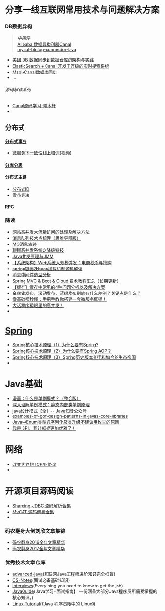 # 分享一线互联网常用技术与问题解决方案

### DB数据异构
> ***中间件***  
> [Alibaba 数据异构利器Canal](https://github.com/alibaba/canal)  
> [mysql-binlog-connector-java](https://github.com/shyiko/mysql-binlog-connector-java)
* [美团 DB 数据同步到数据仓库的架构与实践](https://tech.meituan.com/binlog_dw.html)
* [ElasticSearch + Canal 开发千万级的实时搜索系统](https://mp.weixin.qq.com/s/ztVsWqAtO1kT9dFZLW3rZg)
* [Msql-Canal数据库同步](https://mp.weixin.qq.com/s/TwhzVdEIEIGx2Rir_5tG8w)
* ...
###### 源码解读系列
* [Canal源码学习-端木轩](notes/canal_源码解读.md)
* 

## 分布式
#### [分布式事务](notes/DistributedTransaction.md)
* [微服务下一致性线上培训](https://mp.weixin.qq.com/s/HS3Mfmnkq7D2Jzq-baSv1g)(视频)


#### [分库分表](notes/sharding.md)


#### 分布式主键
* [分布式ID](https://mp.weixin.qq.com/s/KfoLFClRwDXlcTDmhCEdaQ)
* [雪花算法]()


#### RPC

### 随读
* [网站高并发大流量访问的处理及解决方法](http://mp.weixin.qq.com/s/OMyWg53xBF2_Lk0QYDOWpw)
* [消息队列技术点梳理（思维导图版）](https://mp.weixin.qq.com/s/8btqiyxPY1XhvN2UTqDUxw)
* [MQ消息轨迹](http://mp.weixin.qq.com/s/h3Q8tLUFjta0i14OXiExqQ)
* [聊聊高并发系统之降级特技](http://mp.weixin.qq.com/s/FcPzLkP7n8MVaOnZibGs1w)
* [Java并发原理与JMM](http://mp.weixin.qq.com/s/z057Va1JNNOjTTrnuE9pPg)
* [【系统架构】Web系统大规模并发：电商秒杀与抢购](http://mp.weixin.qq.com/s/zDbcV_vJeBOnAYxK0WEJQQ)
* [spring容器及bean加载机制源码解读](http://mp.weixin.qq.com/s/zRjokN97kBu__mcuEBC_Lg)
* [消息中间件选型分析](http://mp.weixin.qq.com/s/Zwd1USlOCkQvsG96eSwvpg)
* [Spring MVC & Boot & Cloud 技术教程汇总（长期更新）](https://mp.weixin.qq.com/s/qLnHqK6AKCoFHBlPdablxw)
* [【缓存】缓存中常见的4种问题分析以及解决方案](https://blog.csdn.net/zzh920625/article/details/78173099?from=timeline&isappinstalled=0#10006-weixin-1-52626-6b3bffd01fdde4900130bc5a2751b6d1)
* [金丝雀发布、滚动发布、蓝绿发布到底有什么差别？关键点是什么？](http://mp.weixin.qq.com/s/WdCM6cOmjdhAEa6PtviH9A)
* [零基础都秒懂：手把手教你搭建一套微服务框架！](http://mp.weixin.qq.com/s/lokfpgObn6bF7BahARfkfg)
* [大话程序猿眼里的高并发！](http://mp.weixin.qq.com/s/gf_h9IQz-oZ_wxis0yUEHg)
* 

# [Spring](notes/Spring.md)
* [Spring核心技术原理（1）为什么要有Spring?](https://mp.weixin.qq.com/s/s77m4K272p6qm4VmEDdbCw)
* [Spring核心技术原理（2）为什么要有Spring AOP？](https://mp.weixin.qq.com/s/Jcpp-5dib242nuhizU3dmQ)
* [Spring核心技术原理（3）Spring历史版本变迁和如今的生态帝国](https://mp.weixin.qq.com/s/CoCZlFAKzCNVFqk3w3Pzpg)
* 
# Java基础
* [漫画：什么是单例模式？（整合版）](http://note.youdao.com/noteshare?id=b45dfc81cca23a69893020a389fcc121&sub=020DE73E0EA1415EBD42884F97A7A40D)
* [深入理解单例模式：静态内部类单例原理](https://blog.csdn.net/mnb65482/article/details/80458571)
* [java设计模式【全】-- Java知音公众号](https://mp.weixin.qq.com/s/--Mnh-VWhcmskh1J3yU7CA)
* [examples-of-gof-design-patterns-in-javas-core-libraries](https://stackoverflow.com/questions/1673841/examples-of-gof-design-patterns-in-javas-core-libraries?rq=1)
* [Java中Enum类型的序列化及类升级不建议用枚举的原因](https://blog.csdn.net/hupoling/article/details/74990456)
* [我是 SPI，我让框架更加优雅了！](https://mp.weixin.qq.com/s/fui80veGcqkRzfgfPOPCNA)
# 网络
* [改变世界的TCP/IP协议](https://mp.weixin.qq.com/s/qDHY7r068UTpJnYcJ1Favw)
* 
# 开源项目源码阅读
* [Sharding-JDBC 源码解析合集](http://www.iocoder.cn/categories/Sharding-JDBC/?mp)
* [MyCAT 源码解析合集](http://www.iocoder.cn/categories/MyCAT/?mp)
* 

### 码农翻身大佬刘欣文章集锦
* [码农翻身2016全年文章精华](https://mp.weixin.qq.com/s/EjVfk1iOuQUjLfPxt_DJ7Q)
* [码农翻身2017全年文章精华](https://mp.weixin.qq.com/s/cbaR--hlEN37fwTIRNhKaQ)

### 优秀技术文章仓库
* [advanced-java](https://github.com/doocs/advanced-java)(互联网Java工程师进阶知识完全扫盲)
* [CS-Notes](https://github.com/CyC2018/CS-Notes)(面试必备基础知识)
* [interviews](https://github.com/kdn251/interviews)(Everything you need to know to get the job)
* [JavaGuide](https://github.com/Snailclimb/JavaGuide)(Java学习+面试指南】 一份涵盖大部分Java程序员所需要掌握的核心知识。)
* [Linux-Tutorial](https://github.com/judasn/Linux-Tutorial)(《Java 程序员眼中的 Linux》)
